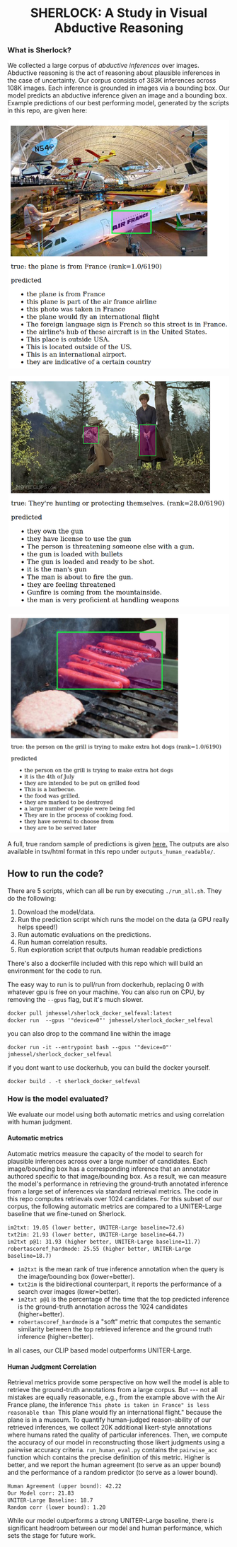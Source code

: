 <h1><strong><center>SHERLOCK: A Study in Visual Abductive Reasoning</center></strong></h1>

### What is Sherlock?

We collected a large corpus of *abductive inferences* over
images. Abductive reasoning is the act of reasoning about plausible
inferences in the case of uncertainty. Our corpus consists of 383K
inferences across 108K images. Each inference is grounded in images via a bounding box.
Our model predicts an abductive inference given an image and a bounding box. Example
predictions of our best performing model, generated by the scripts in this repo,
are given here:

<p align="center">
  <img src="example_predictions/example1.png" width=500px>
</p>

<p align="center">
  <img src="example_predictions/example2.png" width=500px>
</p>

<p align="center">
  <img src="example_predictions/example3.png" width=500px>
</p>

A full, true random sample of predictions is given
[here.](https://jmhessel.com/projects/sherlock/darpa_self_eval_examples.html)
The outputs are also available in tsv/html format in this repo under `outputs_human_readable/`.

## How to run the code?

There are 5 scripts, which can all be run by executing `./run_all.sh`. They do the following:

1. Download the model/data.
2. Run the prediction script which runs the model on the data (a GPU really helps speed!)
3. Run automatic evaluations on the predictions.
4. Run human correlation results.
5. Run exploration script that outputs human readable predictions

There's also a dockerfile included with this repo which will build an
environment for the code to run.

The easy way to run is to pull/run from dockerhub, replacing 0
with whatever gpu is free on your machine. You can also run on CPU,
by removing the `--gpus` flag, but it's much slower.
```
docker pull jmhessel/sherlock_docker_selfeval:latest
docker run  --gpus '"device=0"' jmhessel/sherlock_docker_selfeval
```
you can also drop to the command line within the image
```
docker run -it --entrypoint bash --gpus '"device=0"' jmhessel/sherlock_docker_selfeval
```

if you dont want to use dockerhub, you can build the docker yourself.
```
docker build . -t sherlock_docker_selfeval
```

### How is the model evaluated?

We evaluate our model using both automatic metrics and using correlation with human judgment.

#### Automatic metrics
Automatic metrics measure the capacity of the model to search for
plausible inferences across over a large number of candidates. Each
image/bounding box has a corresponding inference that an annotator
authored specific to that image/bounding box. As a result, we can
measure the model's performance in retrieving the ground-truth
annotated inference from a large set of inferences via standard
retrieval metrics. The code in this repo computes retrievals over 1024
candidates.  For this subset of our corpus, the following automatic
metrics are compared to a UNITER-Large baseline that we fine-tuned on
Sherlock.

```
im2txt: 19.05 (lower better, UNITER-Large baseline=72.6)
txt2im: 21.93 (lower better, UNITER-Large baseline=64.7)
im2txt p@1: 31.93 (higher better, UNITER-Large baseline=11.7)
robertascoref_hardmode: 25.55 (higher better, UNITER-Large baseline=18.7)
```

- `im2txt` is the mean rank of true inference annotation when the query is the image/bounding box (lower=better).
- `txt2im` is the bidirectional counterpart, it reports the performance of a search over images (lower=better).
- `im2txt p@1` is the percentage of the time that the top predicted inference is the ground-truth annotation across the 1024 candidates (higher=better).
- `robertascoref_hardmode` is a "soft" metric that computes the semantic similarity between the top retrieved inference and the ground truth inference (higher=better).

In all cases, our CLIP based model outperforms UNITER-Large.

#### Human Judgment Correlation

Retrieval metrics provide some perspective on how well the model is
able to retrieve the ground-truth annotations from a large corpus. But
--- not all mistakes are equally reasonable, e.g., from the example
above with the Air France plane, the inference ``This photo is taken
in France" is less reasonable than ``This plane would fly an
international flight." because the plane is in a museum. To quantify
human-judged reason-ability of our retrieved inferences, we collect 20K
additional likert-style annotations where humans rated the quality of
particular inferences. Then, we compute the accuracy of our model in
reconstructing those likert judgments using a pairwise accuracy
criteria.  `run_human_eval.py` contains the `pairwise_acc` function
which contains the precise definition of this metric. Higher is
better, and we report the human agreement (to serve as an upper bound)
and the performance of a random predictor (to serve as a lower bound).

```
Human Agreement (upper bound): 42.22
Our Model corr: 21.83
UNITER-Large Baseline: 18.7
Random corr (lower bound): 1.20
```

While our model outperforms a strong UNITER-Large baseline, there is
significant headroom between our model and human performance, which
sets the stage for future work.
